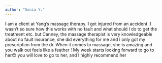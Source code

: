```yaml
---
author: "Sonia Y."
---
```


I am a client at Yang’s massage therapy. I got injured from an accident. I wasn’t so sure how this works with no fault and what should I do to get the treatment etc. but Canney, the massage therapist is very knowledgeable about no fault insurance, she did everything for me and I only got my prescription from the dr. When it comes to massage, she is amazing and you walk out feels like a feather ! My week starts looking forward to go to her😊 you will love to go to her, and I highly recommend her
